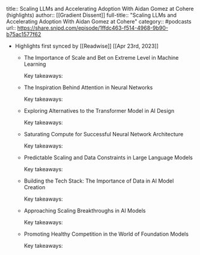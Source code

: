 title:: Scaling LLMs and Accelerating Adoption With Aidan Gomez at Cohere (highlights)
author:: [[Gradient Dissent]]
full-title:: "Scaling LLMs and Accelerating Adoption With Aidan Gomez at Cohere"
category:: #podcasts
url:: https://share.snipd.com/episode/1ffdc463-f514-4968-9b90-b75ac1577f62

- Highlights first synced by [[Readwise]] [[Apr 23rd, 2023]]
	- The Importance of Scale and Bet on Extreme Level in Machine Learning
	  
	  Key takeaways:
	- The Inspiration Behind Attention in Neural Networks
	  
	  Key takeaways:
	- Exploring Alternatives to the Transformer Model in AI Design
	  
	  Key takeaways:
	- Saturating Compute for Successful Neural Network Architecture
	  
	  Key takeaways:
	- Predictable Scaling and Data Constraints in Large Language Models
	  
	  Key takeaways:
	- Building the Tech Stack: The Importance of Data in AI Model Creation
	  
	  Key takeaways:
	- Approaching Scaling Breakthroughs in AI Models
	  
	  Key takeaways:
	- Promoting Healthy Competition in the World of Foundation Models
	  
	  Key takeaways: